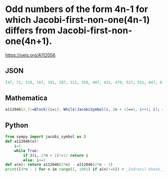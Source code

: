 # Odd numbers of the form 4n\-1 for which Jacobi\-first\-non\-one\(4n\-1\) differs from Jacobi\-first\-non\-one\(4n\+1\)\.
https://oeis.org/A112056
## JSON
```JSON
[47, 71, 119, 167, 191, 287, 311, 359, 407, 431, 479, 527, 551, 647, 671, 719, 767, 791, 839, 887, 911, 959, 1007, 1031, 1127, 1151, 1199, 1247, 1271, 1319, 1367, 1391, 1487, 1511, 1559, 1607, 1631, 1679, 1727, 1751, 1799, 1847, 1871, 1967]
```
## Mathematica
```Mathematica
a112046[n_]:=Block[{i=1}, While[JacobiSymbol[i, 2n + 1]==1, i++]; i]; 4*Select[Range[1000], a112046[2#] - a112046[2# - 1] != 0 &] - 1 (* _Indranil Ghosh_, May 24 2017 *)
```
## Python
```Python
from sympy import jacobi_symbol as J
def a112046(n):
    i=1
    while True:
        if J(i, 2*n + 1)!=1: return i
        else: i+=1
def a(n): return a112046(2*n) - a112046(2*n - 1)
print([4*n - 1 for n in range(1, 1001) if a(n)!=0]) # _Indranil Ghosh_, May 24 2017
```

